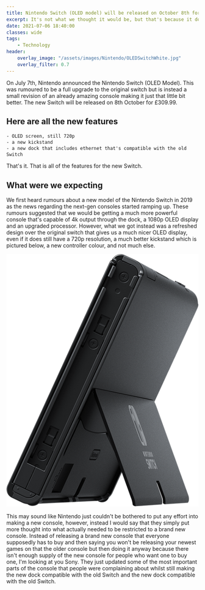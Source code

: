 ```yaml
---
title: Nintendo Switch (OLED model) will be released on October 8th for £309.99
excerpt: It's not what we thought it would be, but that's because it doesn't need to be.
date: 2021-07-06 18:40:00
classes: wide
tags:
    - Technology
header:
    overlay_image: "/assets/images/Nintendo/OLEDSwitchWhite.jpg"
    overlay_filter: 0.7
---
```


On July 7th, Nintendo announced the Nintendo Switch (OLED Model). This was rumoured to be a full upgrade to the original switch but is instead a small revision of an already amazing console making it just that little bit better. The new Switch will be released on 8th October for £309.99.

## Here are all the new features

    - OLED screen, still 720p
    - a new kickstand
    - a new dock that includes ethernet that's compatible with the old Switch

That's it. That is all of the features for the new Switch.

## What were we expecting

We first heard rumours about a new model of the Nintendo Switch in 2019 as the news regarding the next-gen consoles started ramping up. These rumours suggested that we would be getting a much more powerful console that's capable of 4k output through the dock, a 1080p OLED display and an upgraded processor. However, what we got instead was a refreshed design over the original switch that gives us a much nicer OLED display, even if it does still have a 720p resolution, a much better kickstand which is pictured below, a new controller colour, and not much else.

<img src="/assets/images/Nintendo/Switch Kickstand.png"/>

This may sound like Nintendo just couldn't be bothered to put any effort into making a new console, however, instead I would say that they simply put more thought into what actually needed to be restricted to a brand new console. Instead of releasing a brand new console that everyone supposedly has to buy and then saying you won't be releasing your newest games on that the older console but then doing it anyway because there isn't enough supply of the new console for people who want one to buy one, I'm looking at you Sony. They just updated some of the most important parts of the console that people were complaining about whilst still making the new dock compatible with the old Switch and the new dock compatible with the old Switch.


